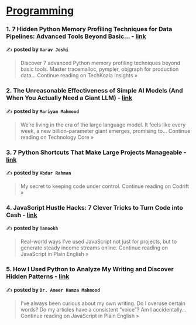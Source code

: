
<h1><a href=https://medium.com/tag/programming/recommended target="_blank" rel="noopener noreferrer">Programming</a></h1>
<h3>1. 7 Hidden Python Memory Profiling Techniques for Data Pipelines: Advanced Tools Beyond Basic… - <a href="https://medium.techkoalainsights.com/7-hidden-python-memory-profiling-techniques-for-data-pipelines-advanced-tools-beyond-basic-a965a43e4bc7?source=rss------programming-5" target="_blank" rel="noopener noreferrer">link</a></h3>

✍️ **posted by `Aarav Joshi`**

<blockquote>Discover 7 advanced Python memory profiling techniques beyond basic tools. Master tracemalloc, pympler, objgraph for production data…
Continue reading on TechKoala Insights »</blockquote>

<h3>2. The Unreasonable Effectiveness of Simple AI Models (And When You Actually Need a Giant LLM) - <a href="https://medium.com/technology-core/the-unreasonable-effectiveness-of-simple-ai-models-and-when-you-actually-need-a-giant-llm-2f19fb3e474a?source=rss------programming-5" target="_blank" rel="noopener noreferrer">link</a></h3>

✍️ **posted by `Mariyam Mahmood`**

<blockquote>We’re living in the era of the large language model. It feels like every week, a new billion-parameter giant emerges, promising to…
Continue reading on Technology Core »</blockquote>

<h3>3. 7 Python Shortcuts That Make Large Projects Manageable - <a href="https://medium.com/codrift/7-python-shortcuts-that-make-large-projects-manageable-a20e0196768b?source=rss------programming-5" target="_blank" rel="noopener noreferrer">link</a></h3>

✍️ **posted by `Abdur Rahman`**

<blockquote>My secret to keeping code under control.
Continue reading on Codrift »</blockquote>

<h3>4. JavaScript Hustle Hacks: 7 Clever Tricks to Turn Code into Cash - <a href="https://javascript.plainenglish.io/javascript-hustle-hacks-7-clever-tricks-to-turn-code-into-cash-79c6a8b0c2bf?source=rss------programming-5" target="_blank" rel="noopener noreferrer">link</a></h3>

✍️ **posted by `Tanookh`**

<blockquote>Real-world ways I’ve used JavaScript not just for projects, but to generate steady income streams online.
Continue reading on JavaScript in Plain English »</blockquote>

<h3>5. How I Used Python to Analyze My Writing and Discover Hidden Patterns - <a href="https://javascript.plainenglish.io/how-i-used-python-to-analyze-my-writing-and-discover-hidden-patterns-51cf841fd866?source=rss------programming-5" target="_blank" rel="noopener noreferrer">link</a></h3>

✍️ **posted by `Dr. Ameer Hamza Mahmood`**

<blockquote>I’ve always been curious about my own writing. Do I overuse certain words? Do my articles have a consistent “voice”? Am I accidentally…
Continue reading on JavaScript in Plain English »</blockquote>

